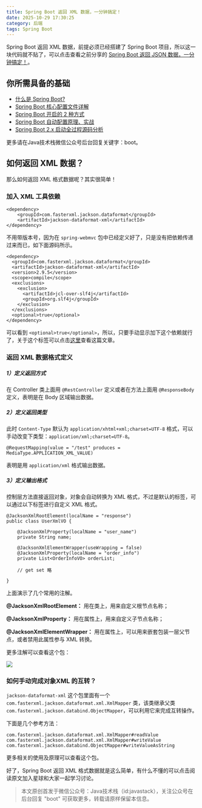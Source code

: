 ```yaml
---
title: Spring Boot 返回 XML 数据，一分钟搞定！
date: 2025-10-29 17:30:25
category: 后端
tags: Spring Boot
---
```


Spring Boot 返回 XML 数据，前提必须已经搭建了 Spring Boot 项目，所以这一块代码就不贴了，可以点击查看之前分享的 [Spring Boot 返回 JSON 数据，一分钟搞定！](https://mp.weixin.qq.com/s/cFztjzQttMwBQJqAowUZ2A)。

## 你所需具备的基础

- [什么是 Spring Boot?](https://mp.weixin.qq.com/s/jWLcPxTg9bH3D9_7qbYbfw)
- [Spring Boot 核心配置文件详解](https://mp.weixin.qq.com/s/BzXNfBzq-2TOCbiHG3xcsQ)
- [Spring Boot 开启的 2 种方式](https://mp.weixin.qq.com/s/PYM_iV-u3dPMpP3MNz7Hig)
- [Spring Boot 自动配置原理、实战](https://mp.weixin.qq.com/s/gs2zLSH6m9ijO0-pP2sr9Q)
- [Spring Boot 2.x 启动全过程源码分析](https://mp.weixin.qq.com/s/iMPXjuKRKT5lMZ4oVSp4Ww)

更多请在Java技术栈微信公众号后台回复关键字：boot。

## 如何返回 XML 数据？

那么如何返回 XML 格式数据呢？其实很简单！

### 加入 XML 工具依赖

```
<dependency>
    <groupId>com.fasterxml.jackson.dataformat</groupId>
    <artifactId>jackson-dataformat-xml</artifactId>
</dependency>
```

不用带版本号，因为在 `spring-webmvc` 包中已经定义好了，只是没有把依赖传递过来而已，如下面源码所示。

```
<dependency>
  <groupId>com.fasterxml.jackson.dataformat</groupId>
  <artifactId>jackson-dataformat-xml</artifactId>
  <version>2.9.5</version>
  <scope>compile</scope>
  <exclusions>
    <exclusion>
      <artifactId>jcl-over-slf4j</artifactId>
      <groupId>org.slf4j</groupId>
    </exclusion>
  </exclusions>
  <optional>true</optional>
</dependency>
```

可以看到 `<optional>true</optional>`，所以，只要手动显示加下这个依赖就行了，关于这个标签可以点击[这里](https://mp.weixin.qq.com/s/6WIX8WzoJvcBPZDI9AxQPw)查看这篇文章。

### 返回 XML 数据格式定义

##### 1）定义返回方式

在 Controller 类上面用 `@RestController` 定义或者在方法上面用 `@ResponseBody` 定义，表明是在 Body 区域输出数据。

##### 2）定义返回类型

此时 `Content-Type` 默认为 `application/xhtml+xml;charset=UTF-8` 格式，可以手动改变下类型：`application/xml;charset=UTF-8`。

```
@RequestMapping(value = "/test" produces = MediaType.APPLICATION_XML_VALUE)
```

表明是用 `application/xml` 格式输出数据。

##### 3）定义输出格式

控制层方法直接返回对象，对象会自动转换为 XML 格式，不过是默认的标签，可以通过以下标签进行自定义 XML 格式。

```
@JacksonXmlRootElement(localName = "response")
public class UserXmlVO {

	@JacksonXmlProperty(localName = "user_name")
	private String name;

	@JacksonXmlElementWrapper(useWrapping = false)
	@JacksonXmlProperty(localName = "order_info")
	private List<OrderInfoVO> orderList;
	
	// get set 略
	
}
```

上面演示了几个常用的注解。

**@JacksonXmlRootElement：** 用在类上，用来自定义根节点名称；

**@JacksonXmlProperty：** 用在属性上，用来自定义子节点名称；

**@JacksonXmlElementWrapper：** 用在属性上，可以用来嵌套包装一层父节点，或者禁用此属性参与 XML 转换。

更多注解可以查看这个包：

![](http://qianniu.javastack.cn/18-8-16/89032800.jpg)

### 如何手动完成对象XML 的互转？

`jackson-dataformat-xml` 这个包里面有一个 `com.fasterxml.jackson.dataformat.xml.XmlMapper` 类，该类继承父类 `com.fasterxml.jackson.databind.ObjectMapper`，可以利用它来完成互转操作。

下面是几个参考方法：

```
com.fasterxml.jackson.dataformat.xml.XmlMapper#readValue
com.fasterxml.jackson.dataformat.xml.XmlMapper#writeValue
com.fasterxml.jackson.databind.ObjectMapper#writeValueAsString
```

更多相关的使用及原理可以查看这个包。

好了，Spring Boot 返回 XML 格式数据就是这么简单，有什么不懂的可以点击阅读原文加入星球和大家一起学习讨论。

> 本文原创首发于微信公众号：Java技术栈（id:javastack），关注公众号在后台回复 "boot" 可获取更多，转载请原样保留本信息。
